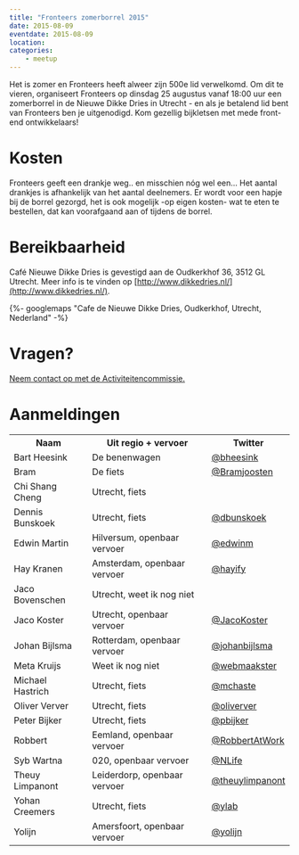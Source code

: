 ```yaml
---
title: "Fronteers zomerborrel 2015"
date: 2015-08-09
eventdate: 2015-08-09
location:
categories:
    - meetup
---
```

Het is zomer en Fronteers heeft alweer zijn 500e lid verwelkomd. Om dit te vieren, organiseert Fronteers op dinsdag 25 augustus vanaf 18:00 uur een zomerborrel in de Nieuwe Dikke Dries in Utrecht - en als je betalend lid bent van Fronteers ben je uitgenodigd. Kom gezellig bijkletsen met mede front-end ontwikkelaars!

# Kosten

Fronteers geeft een drankje weg.. en misschien nóg wel een... Het aantal drankjes is afhankelijk van het aantal deelnemers. Er wordt voor een hapje bij de borrel gezorgd, het is ook mogelijk -op eigen kosten- wat te eten te bestellen, dat kan voorafgaand aan of tijdens de borrel.

# Bereikbaarheid

Café Nieuwe Dikke Dries is gevestigd aan de Oudkerkhof 36, 3512 GL Utrecht. Meer info is te vinden op [http://www.dikkedries.nl/](http://www.dikkedries.nl/).

{%- googlemaps "Cafe de Nieuwe Dikke Dries, Oudkerkhof, Utrecht, Nederland" -%}

# Vragen?

[Neem contact op met de Activiteitencommissie.](/vereniging/commissies/activiteiten)







# Aanmeldingen

<table>
<tr>
<th>Naam</th>
<th>Uit regio + vervoer</th>
<th>Twitter</th>
</tr>
<tr>
<td>Bart Heesink</td>
<td>De benenwagen</td>
<td><a href="https://twitter.com/bheesink" rel="nofollow">@bheesink</a></td>
</tr>
<tr>
<td>Bram</td>
<td>De fiets</td>
<td><a href="https://twitter.com/Bramjoosten" rel="nofollow">@Bramjoosten</a></td>
</tr>
<tr>
<td>Chi Shang Cheng</td>
<td>Utrecht, fiets</td>
<td></td>
</tr>
<tr>
<td>Dennis Bunskoek</td>
<td>Utrecht, fiets</td>
<td><a href="https://twitter.com/dbunskoek" rel="nofollow">@dbunskoek</a></td>
</tr>
<tr>
<td>Edwin Martin</td>
<td>Hilversum, openbaar vervoer</td>
<td><a href="https://twitter.com/edwinm" rel="nofollow">@edwinm</a></td>
</tr>
<tr>
<td>Hay Kranen</td>
<td>Amsterdam, openbaar vervoer</td>
<td><a href="https://twitter.com/hayify" rel="nofollow">@hayify</a></td>
</tr>
<tr>
<td>Jaco Bovenschen</td>
<td>Utrecht, weet ik nog niet</td>
<td></td>
</tr>
<tr>
<td>Jaco Koster</td>
<td>Utrecht, openbaar vervoer</td>
<td><a href="https://twitter.com/JacoKoster" rel="nofollow">@JacoKoster</a></td>
</tr>
<tr>
<td>Johan Bijlsma</td>
<td>Rotterdam, openbaar vervoer</td>
<td><a href="https://twitter.com/johanbijlsma" rel="nofollow">@johanbijlsma</a></td>
</tr>
<tr>
<td>Meta Kruijs</td>
<td>Weet ik nog niet</td>
<td><a href="https://twitter.com/webmaakster" rel="nofollow">@webmaakster</a></td>
</tr>
<tr>
<td>Michael Hastrich</td>
<td>Utrecht, fiets</td>
<td><a href="https://twitter.com/mchaste" rel="nofollow">@mchaste</a></td>
</tr>
<tr>
<td>Oliver Verver</td>
<td>Utrecht, fiets</td>
<td><a href="https://twitter.com/oliverver" rel="nofollow">@oliverver</a></td>
</tr>
<tr>
<td>Peter Bijker </td>
<td>Utrecht, fiets</td>
<td><a href="https://twitter.com/pbijker" rel="nofollow">@pbijker</a></td>
</tr>
<tr>
<td>Robbert</td>
<td>Eemland, openbaar vervoer</td>
<td><a href="https://twitter.com/RobbertAtWork" rel="nofollow">@RobbertAtWork</a></td>
</tr>
<tr>
<td>Syb Wartna</td>
<td>020, openbaar vervoer</td>
<td><a href="https://twitter.com/NLife" rel="nofollow">@NLife</a></td>
</tr>
<tr>
<td>Theuy Limpanont</td>
<td>Leiderdorp, openbaar vervoer</td>
<td><a href="https://twitter.com/theuylimpanont" rel="nofollow">@theuylimpanont</a></td>
</tr>
<tr>
<td>Yohan Creemers</td>
<td>Utrecht, fiets</td>
<td><a href="https://twitter.com/ylab" rel="nofollow">@ylab</a></td>
</tr>
<tr>
<td>Yolijn</td>
<td>Amersfoort, openbaar vervoer</td>
<td><a href="https://twitter.com/yolijn" rel="nofollow">@yolijn</a></td>
</tr>
</table>
